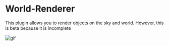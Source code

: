 # World-Renderer
This plugin allows you to render objects on the sky and world. However, this is beta because it is incomplete

![gif](https://i.imgur.com/H9lEztq.png)
